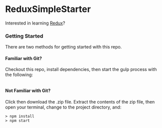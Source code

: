 # ReduxSimpleStarter

Interested in learning [Redux](https://www.udemy.com/react-redux/)?

### Getting Started

There are two methods for getting started with this repo.

#### Familiar with Git?
Checkout this repo, install dependencies, then start the gulp process with the following:

```

```

#### Not Familiar with Git?
Click then download the .zip file.  Extract the contents of the zip file, then open your terminal, change to the project directory, and:

```
> npm install
> npm start
```
